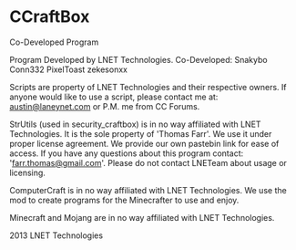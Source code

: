 CCraftBox
========

Co-Developed Program


Program Developed by LNET Technologies.
Co-Developed: 
      Snakybo
      Conn332
      PixelToast
      zekesonxx

Scripts are property of LNET Technologies and their respective owners.
If anyone would like to use a script, please contact me at: austin@laneynet.com or P.M. me from CC Forums.

StrUtils (used in security_craftbox) is in no way affiliated with LNET Technologies. It is the sole property of 'Thomas Farr'. We use it under proper
license agreement. We provide our own pastebin link for ease of access. If you have any questions about this program contact: 'farr.thomas@gmail.com'.
Please do not contact LNETeam about usage or licensing.

ComputerCraft is in no way affiliated with LNET Technologies. We use the mod to create programs for the Minecrafter to use and enjoy.

Minecraft and Mojang are in no way affiliated with LNET Technologies.

2013 LNET Technologies